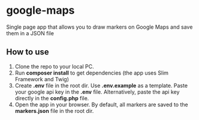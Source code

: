 # google-maps
Single page app that allows you to draw markers on Google Maps and save them in a JSON file

## How to use

1. Clone the repo to your local PC.
2. Run **composer install** to get dependencies (the app uses Slim Framework and Twig)
3. Create **.env** file in the root dir. Use **.env.example** as a template. Paste your google api key in the **.env** file. Alternatively, paste the api key directly in the **config.php** file.
4. Open the app in your browser. By default, all markers are saved to the **markers.json** file in the root dir.
